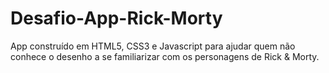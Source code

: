 # Desafio-App-Rick-Morty
App construído em HTML5, CSS3 e Javascript para ajudar quem não conhece o desenho a se familiarizar com os personagens de Rick &amp; Morty.
